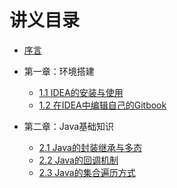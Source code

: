 # 讲义目录
* [序言](README.md)
*   第一章：环境搭建

    *   [1.1 IDEA的安装与使用](chapter01/ideade_an_zhuang_yu_shi_yong.md)
    *   [1.2 在IDEA中编辑自己的Gitbook](chapter01/idea-markdown.md)

*   第二章：Java基础知识
    *   [2.1 Java的封装继承与多态](chapter02/)
    *   [2.2 Java的回调机制](chapter02/)
    *   [2.3 Java的集合遍历方式](chapter02/)